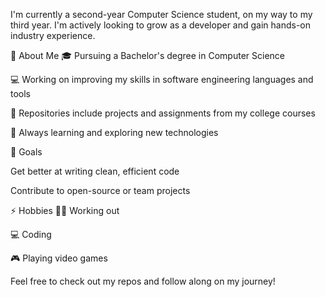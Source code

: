 I'm currently a second-year Computer Science student, on my way to my third year. I'm actively looking to grow as a developer and gain hands-on industry experience.

🌱 About Me
🎓 Pursuing a Bachelor's degree in Computer Science

💻 Working on improving my skills in software engineering languages and tools

📁 Repositories include projects and assignments from my college courses

🧠 Always learning and exploring new technologies

🎯 Goals

Get better at writing clean, efficient code

Contribute to open-source or team projects

⚡ Hobbies
🏋️‍♂️ Working out

💻 Coding

🎮 Playing video games

Feel free to check out my repos and follow along on my journey!




<!---
SithPotato/SithPotato is a ✨ special ✨ repository because its `README.md` (this file) appears on your GitHub profile.
You can click the Preview link to take a look at your changes.
--->
